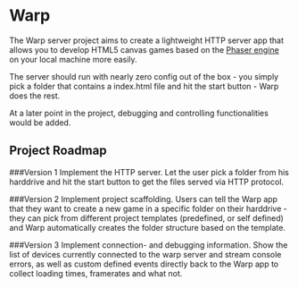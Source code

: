 Warp
====
The Warp server project aims to create a lightweight HTTP server app that allows you to develop HTML5 canvas games based on the [Phaser engine](https://github.com/photonstorm/phaser) on your local machine more easily.

The server should run with nearly zero config out of the box - you simply pick a folder that contains a index.html file and hit the start button - Warp does the rest.

At a later point in the project, debugging and controlling functionalities would be added.


Project Roadmap
---------------

###Version 1
Implement the HTTP server. Let the user pick a folder from his harddrive and hit the start button to get the files served via HTTP protocol.

###Version 2
Implement project scaffolding. Users can tell the Warp app that they want to create a new game in a specific folder on their harddrive - they
can pick from different project templates (predefined, or self defined) and Warp automatically creates the folder structure based on the template.

###Version 3
Implement connection- and debugging information. Show the list of devices currently connected to the warp server and stream console errors, as well
as custom defined events directly back to the Warp app to collect loading times, framerates and what not.